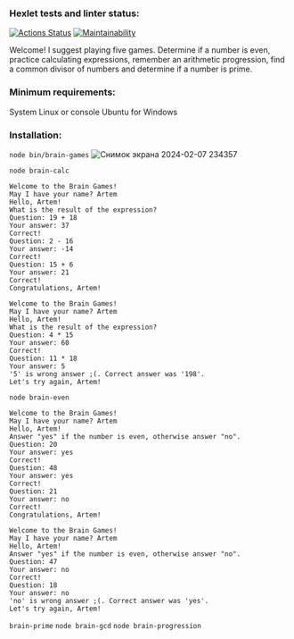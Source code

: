 ### Hexlet tests and linter status:
[![Actions Status](https://github.com/nneversky/fullstack-javascript-project-44/actions/workflows/hexlet-check.yml/badge.svg)](https://github.com/nneversky/fullstack-javascript-project-44/actions) [![Maintainability](https://api.codeclimate.com/v1/badges/bc6b1d4b7a6524a6d66c/maintainability)](https://codeclimate.com/github/nneversky/fullstack-javascript-project-44/maintainability)


Welcome! I suggest playing five games. Determine if a number is even, practice calculating expressions, 
remember an arithmetic progression, find a common divisor of numbers and determine if a number is prime.

### Minimum requirements:
System Linux or console Ubuntu for Windows

### Installation:

```node bin/brain-games``` 
![Снимок экрана 2024-02-07 234357](https://github.com/nneversky/fullstack-javascript-project-44/assets/106491710/2c6c31ae-1f09-4bc0-9854-04be4e5b7406)


```node brain-calc```
```
Welcome to the Brain Games!
May I have your name? Artem
Hello, Artem!
What is the result of the expression?
Question: 19 + 18
Your answer: 37
Correct!
Question: 2 - 16
Your answer: -14
Correct!
Question: 15 + 6
Your answer: 21
Correct!
Congratulations, Artem!
```
```
Welcome to the Brain Games!
May I have your name? Artem
Hello, Artem!
What is the result of the expression?
Question: 4 * 15
Your answer: 60
Correct!
Question: 11 * 18
Your answer: 5
'5' is wrong answer ;(. Correct answer was '198'.
Let's try again, Artem!
```
```node brain-even``` 
```
Welcome to the Brain Games!
May I have your name? Artem
Hello, Artem!
Answer "yes" if the number is even, otherwise answer "no".
Question: 20
Your answer: yes
Correct!
Question: 48
Your answer: yes
Correct!
Question: 21
Your answer: no
Correct!
Congratulations, Artem!
```
```
Welcome to the Brain Games!
May I have your name? Artem
Hello, Artem!
Answer "yes" if the number is even, otherwise answer "no".
Question: 47
Your answer: no
Correct!
Question: 18
Your answer: no
'no' is wrong answer ;(. Correct answer was 'yes'.
Let's try again, Artem!
```





```brain-prime```
```node brain-gcd``` ```node brain-progression```
